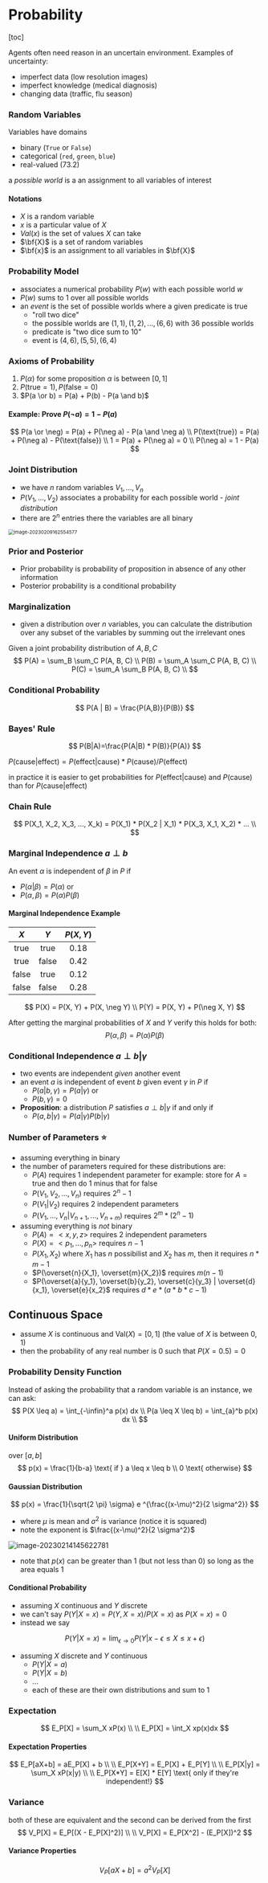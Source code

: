# Probability

[toc]

Agents often need reason in an uncertain environment. Examples of uncertainty:

- imperfect data (low resolution images)
- imperfect knowledge (medical diagnosis)
- changing data (traffic, flu season)

### Random Variables

Variables have domains

- binary (`True` or `False`)
- categorical (`red`, `green`, `blue`)
- real-valued ($73.2$)

a *possible world* is a an assignment to all variables of interest

#### Notations

- $X$ is a random variable
- $x$ is a particular value of $X$
- $Val(x)$ is the set of values $X$ can take
- $\bf{X}$ is a set of random variables
- $\bf{x}$ is an assignment to all variables in $\bf{X}$

### Probability Model

- associates a numerical probability $P(w)$ with each possible world $w$
- $P(w)$ sums to $1$ over all possible worlds
- an *event* is the set of possible worlds where a given predicate is true
  - "roll two dice" 
  - the possible worlds are $(1,1),(1,2),..., (6,6)$ with 36 possible worlds
  - predicate is "two dice sum to 10"
  - event is ${(4,6), (5,5), (6,4)}$

### Axioms of Probability

1. $P(\alpha)$ for some proposition $\alpha$ is between $[0,1]$
2. $P(\text{true}=1), P(\text{false}=0)$
3. $P(a \or b) = P(a) + P(b) - P(a \and b)$

#### Example: Prove $P(\neg a) = 1 - P(a)$

$$
P(a \or \neg) = P(a) + P(\neg a) - P(a \and \neg a) \\
P(\text{true}) = P(a) + P(\neg a) - P(\text{false}) \\
1 = P(a) + P(\neg a) = 0 \\
P(\neg a) = 1 - P(a)
$$

### Joint Distribution

- we have $n$ random variables $V_1, ..., V_n$
- $P(V_1, ..., V_2)$ associates a probability for each possible world - *joint distribution*
- there are $2^n$ entries there the variables are all binary

<img src="images/image-20230209162554577.png" alt="image-20230209162554577" style="zoom:67%;" />

### Prior and Posterior

* Prior probability is probability of proposition in absence of any other information
* Posterior probability is a conditional probability 

### Marginalization

* given a distribution over $n$ variables, you can calculate the distribution over any subset of the variables by summing out the irrelevant ones 

Given a joint probability distribution of $A, B, C$
$$
P(A) = \sum_B \sum_C P(A, B, C) \\
P(B) = \sum_A \sum_C P(A, B, C) \\
P(C) = \sum_A \sum_B P(A, B, C) \\
$$

### Conditional Probability  

$$
P(A | B) = \frac{P(A,B)}{P(B)}
$$

### Bayes' Rule

$$
P(B|A)=\frac{P(A|B) * P(B)}{P(A)}
$$

$P(\text{cause}|\text{effect}) = P(\text{effect}|\text{cause})*P(\text{cause}) / P(\text{effect})$

in practice it is easier to get probabilities for $P(\text{effect}|\text{cause})$ and $P(\text{cause})$ than for $P(\text{cause}|\text{effect})$

### Chain Rule

$$
P(X_1, X_2, X_3, ..., X_k) = P(X_1) * P(X_2 | X_1) * P(X_3, X_1, X_2) * ... \\
$$

### Marginal Independence $a \perp b$

An event $\alpha$ is independent of $\beta$ in $P$ if

- $P(\alpha | \beta) = P(\alpha)$ or
- $P(\alpha, \beta) = P(\alpha) P(\beta)$

#### Marginal Independence Example

|  $X$  |  $Y$  | $P(X, Y)$ |
| :---: | :---: | :-------: |
| true  | true  |  $0.18$   |
| true  | false |  $0.42$   |
| false | true  |  $0.12$   |
| false | false |  $0.28$   |

$$
P(X) = P(X, Y) + P(X, \neg Y) \\
P(Y) = P(X, Y) + P(\neg X, Y)
$$

After getting the marginal probabilities of $X$ and $Y$ verify this holds for both:
$$
P(\alpha, \beta) = P(\alpha) P(\beta)
$$

### Conditional Independence $a  \perp b | \gamma$

- two events are independent *given* another event
- an event $a$ is independent of event $b$ given event $\gamma$ in $P$ if
  - $P(a | b, \gamma) = P(a | \gamma)$ or
  - $P(b, \gamma) = 0$
- **Proposition**: a distribution $P$ satisfies $a  \perp b | \gamma$ if and only if
  - $P(a, b | \gamma) = P(a | \gamma) P(b | \gamma)$

###  Number of Parameters :star:

- assuming everything in binary
- the number of parameters required for these distributions are:
  - $P(A)$ requires 1 independent parameter 
    for example: store for $A = \text{true}$ and then do 1 minus that for $\text{false}$
  - $P(V_1, V_2, ..., V_n)$ requires $2^n - 1$
  - $P(V_1 | V_2)$ requires 2 independent parameters
  - $P(V_1, ..., V_n | V_{n+1}, ..., V_{n+m})$ requires $2^m * (2^n - 1)$
- assuming everything is *not* binary
  - $P(A) = <x, y, z>$ requires 2 independent parameters
  - $P(X) = <p_1, ..., p_n>$ requires $n-1$ 
  - $P(X_1, X_2)$ where $X_1$ has $n$ possibilist and $X_2$ has $m$, then it requires $n*m -1$
  - $P(\overset{n}{X_1}, \overset{m}{X_2})$ requires $m (n - 1)$
  - $P(\overset{a}{y_1}, \overset{b}{y_2}, \overset{c}{y_3} | \overset{d}{x_1}, \overset{e}{x_2}$ requires $d*e*(a*b*c-1)$

##  Continuous Space

- assume $X$ is continuous and $\text{Val}(X) = [0, 1]$ (the value of $X$ is between $0, 1$)
- then the probability of any real number is $0$ such that $P(X=0.5)=0$

### Probability Density Function

Instead of asking the probability that a random variable is an instance, we can ask:
$$
P(X \leq a) = \int_{-\infin}^a p(x) dx \\
P(a \leq X \leq b) = \int_{a}^b p(x) dx \\
$$

#### Uniform Distribution

over $[a, b]$
$$
p(x) = \frac{1}{b-a} \text{ if } a \leq x \leq b \\
0 \text{ otherwise}
$$

#### Gaussian Distribution

$$
p(x) = \frac{1}{\sqrt{2 \pi} \sigma} e ^{\frac{(x-\mu)^2}{2 \sigma^2}}
$$

- where $\mu$ is mean and $\sigma ^2$ is variance (notice it is squared)
- note the exponent is $\frac{(x-\mu)^2}{2 \sigma^2}$

![image-20230214145622781](images/image-20230214145622781.png)

- note that $p(x)$ can be greater than 1 (but not less than 0) so long as the area equals 1

#### Conditional Probability

- assuming $X$ continuous and $Y$ discrete
- we can't say $P(Y | X = x) = P(Y, X=x) / P(X = x)$ as $P(X = x) = 0$
- instead we say

$$
P(Y|X=x) = \lim_{\epsilon \rightarrow 0} P(Y | x - \epsilon \leq X \leq x + \epsilon)
$$

- assuming $X$ discrete and $Y$ continuous 
  - $P(Y|X=a)$
  - $P(Y|X=b)$
  - ...
  - each of these are their own distributions and sum to 1

### Expectation

$$
E_P[X] = \sum_X xP(x) \\ \\
E_P[X] = \int_X xp(x)dx
$$

#### Expectation Properties

$$
E_P[aX+b] = aE_P[X] + b \\ \\
E_P[X+Y] = E_P[X] + E_P[Y] \\ \\
E_P[X|y] = \sum_X xP(x|y) \\ \\
E_P[X*Y] = E[X] * E[Y] \text{ only if they're independent!}
$$



### Variance

both of these are equivalent and the second can be derived from the first
$$
V_P[X] = E_P[(X - E_P[X]^2)] \\ \\
V_P[X] = E_P[X^2] - (E_P[X])^2
$$

#### Variance Properties

$$
V_P[aX + b] = a^2V_P[X]
$$

